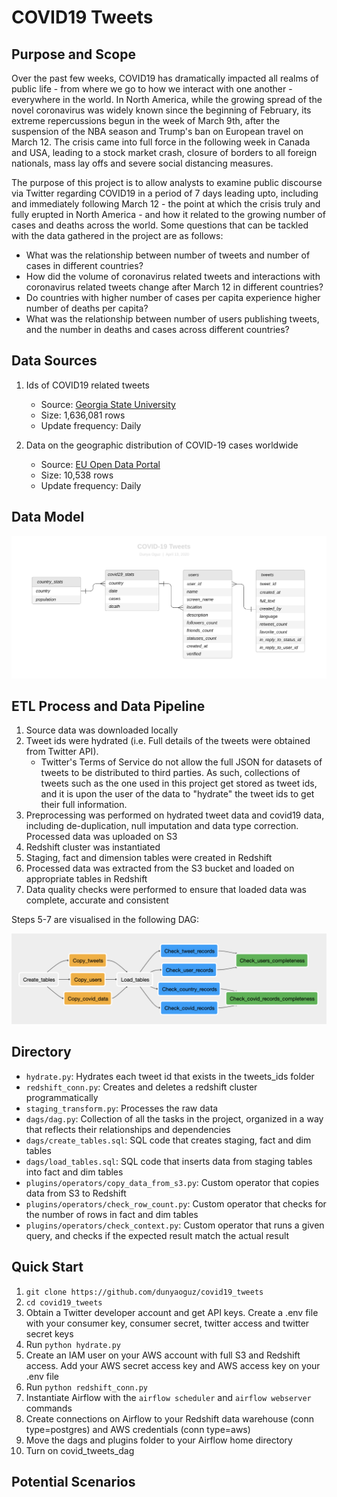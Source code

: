 # COVID19 Tweets

## Purpose and Scope

Over the past few weeks, COVID19 has dramatically impacted all realms of public life - from where we go to how we interact with one another - everywhere in the world. In North America, while the growing spread of the novel coronavirus was widely known since the beginning of February, its extreme repercussions begun in the week of March 9th, after the suspension of the NBA season and Trump's ban on European travel on March 12. The crisis came into full force in the following week in Canada and USA, leading to a stock market crash, closure of borders to all foreign nationals, mass lay offs and severe social distancing measures. 

The purpose of this project is to allow analysts to examine public discourse via Twitter regarding COVID19 in a period of 7 days leading upto, including and immediately following March 12 - the point at which the crisis truly and fully erupted in North America - and how it related to the growing number of cases and deaths across the world. Some questions that can be tackled with the data gathered in the project are as follows:

* What was the relationship between number of tweets and number of cases in different countries?
* How did the volume of coronavirus related tweets and interactions with coronavirus related tweets change after March 12 in different countries? 
* Do countries with higher number of cases per capita experience higher number of deaths per capita? 
* What was the relationship between number of users publishing tweets, and the number in deaths and cases across different countries?

## Data Sources

1. Ids of COVID19 related tweets 
    - Source: [Georgia State University](https://zenodo.org/record/3749360#.XpSyuS0ZPfY)
    - Size: 1,636,081 rows
    - Update frequency: Daily 

2. Data on the geographic distribution of COVID-19 cases worldwide
    - Source: [EU Open Data Portal](https://data.europa.eu/euodp/en/data/dataset/covid-19-coronavirus-data/resource/55e8f966-d5c8-438e-85bc-c7a5a26f4863)
    - Size: 10,538 rows
    - Update frequency: Daily 

## Data Model

![ERD](images/erd.png)

## ETL Process and Data Pipeline

1. Source data was downloaded locally 
2. Tweet ids were hydrated (i.e. Full details of the tweets were obtained from Twitter API). 
    - Twitter's Terms of Service do not allow the full JSON for datasets of tweets to be distributed to third parties. As such, collections of tweets such as the one used in this project get stored as tweet ids, and it is upon the user of the data to "hydrate" the tweet ids to get their full information.
3. Preprocessing was performed on hydrated tweet data and covid19 data, including de-duplication, null imputation and data type correction. Processed data was uploaded on S3 
4. Redshift cluster was instantiated 
5. Staging, fact and dimension tables were created in Redshift 
6. Processed data was extracted from the S3 bucket and loaded on appropriate tables in Redshift 
7. Data quality checks were performed to ensure that loaded data was complete, accurate and consistent

Steps 5-7 are visualised in the following DAG:

![DAG](images/pipeline.png)

## Directory

* `hydrate.py`: Hydrates each tweet id that exists in the tweets_ids folder
* `redshift_conn.py`: Creates and deletes a redshift cluster programmatically
* `staging_transform.py`: Processes the raw data
* `dags/dag.py`: Collection of all the tasks in the project, organized in a way that reflects their relationships and dependencies
* `dags/create_tables.sql`: SQL code that creates staging, fact and dim tables
* `dags/load_tables.sql`: SQL code that inserts data from staging tables into fact and dim tables
* `plugins/operators/copy_data_from_s3.py`: Custom operator that copies data from S3 to Redshift
* `plugins/operators/check_row_count.py`: Custom operator that checks for the number of rows in fact and dim tables
* `plugins/operators/check_context.py`: Custom operator that runs a given query, and checks if the expected result match the actual result

## Quick Start

1. `git clone https://github.com/dunyaoguz/covid19_tweets`
2. `cd covid19_tweets`
3. Obtain a Twitter developer account and get API keys. Create a .env file with your consumer key, consumer secret, twitter access and twitter secret keys
4. Run `python hydrate.py`
5. Create an IAM user on your AWS account with full S3 and Redshift access. Add your AWS secret access key and AWS access key on your .env file
6. Run `python redshift_conn.py`
7. Instantiate Airflow with the `airflow scheduler` and `airflow webserver` commands
8. Create connections on Airflow to your Redshift data warehouse (conn type=postgres) and AWS credentials (conn type=aws)
9. Move the dags and plugins folder to your Airflow home directory
10. Turn on covid_tweets_dag

## Potential Scenarios
